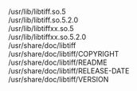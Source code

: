 /usr/lib/libtiff.so.5  
/usr/lib/libtiff.so.5.2.0  
/usr/lib/libtiffxx.so.5  
/usr/lib/libtiffxx.so.5.2.0  
/usr/share/doc/libtiff  
/usr/share/doc/libtiff/COPYRIGHT  
/usr/share/doc/libtiff/README  
/usr/share/doc/libtiff/RELEASE-DATE  
/usr/share/doc/libtiff/VERSION  
